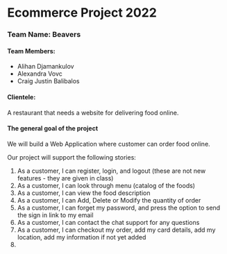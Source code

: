 # Ecommerce Project 2022

### Team Name: Beavers

#### Team Members:
- Alihan Djamankulov
- Alexandra Vovc
- Craig Justin Balibalos

#### Clientele: 
A restaurant that needs a website for delivering food online.

#### The general goal of the project
We will build a Web Application where customer can order food online.

Our project will support the following stories:
1. As a customer, I can register, login, and logout (these are not new features - they are given in class)
1. As a customer, I can look through menu (catalog of the foods)
1. As a customer, I can view the food description
1. As a customer, I can Add, Delete or Modify the quantity of order
1. As a customer, I can forget my password, and press the option to send the sign in link to my email
1. As a customer, I can contact the chat support for any questions
1. As a customer, I can checkout my order, add my card details, add my location, add my information if not yet added
1. 
